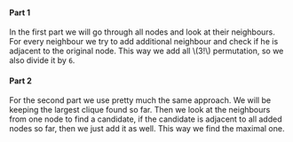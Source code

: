 #### Part 1

In the first part we will go through all nodes and look at their neighbours. For every neighbour we try to add additional neighbour and check if he is adjacent to the original node. This way we add all \\(3!\\) permutation, so we also divide it by `6`.

#### Part 2

For the second part we use pretty much the same approach. We will be keeping the largest clique found so far. Then we look at the neighbours from one node to find a candidate, if the candidate is adjacent to all added nodes so far, then we just add it as well. This way we find the maximal one.

